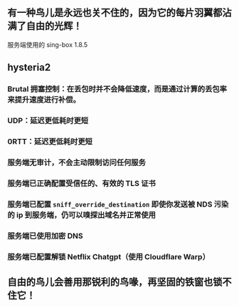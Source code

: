 ## 有一种鸟儿是永远也关不住的，因为它的每片羽翼都沾满了自由的光辉！

服务端使用的 sing-box 1.8.5

## hysteria2
### Brutal 拥塞控制：在丢包时并不会降低速度，而是通过计算的丢包率来提升速度进行补偿。
### UDP：延迟更低耗时更短
### 0RTT：延迟更低耗时更短

### 服务端无审计，不会主动限制访问任何服务
### 服务端已正确配置受信任的、有效的 TLS 证书
### 服务端已配置 ```sniff_override_destination``` 即使你发送被 NDS 污染的 ip 到服务端，仍可以嗅探出域名并正常使用
### 服务端已使用加密 DNS
### 服务端已配置解锁 Netflix Chatgpt（使用 Cloudflare Warp）







## 自由的鸟儿会善用那锐利的鸟喙，再坚固的铁窗也锁不住它！
